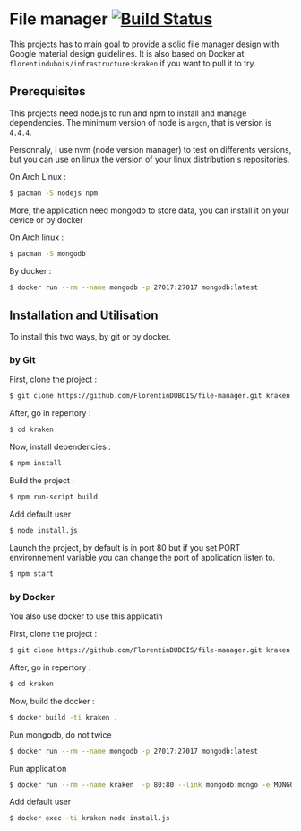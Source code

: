 # File manager [![Build Status](https://travis-ci.org/FlorentinDUBOIS/file-manager.svg?branch=master)](https://travis-ci.org/FlorentinDUBOIS/file-manager)

This projects has to main goal to provide a solid file manager design with Google material design guidelines.
It is also based on Docker at `florentindubois/infrastructure:kraken` if you want to pull it to try.

## Prerequisites

This projects need node.js to run and npm to install and manage dependencies.
The minimum version of node is `argon`, that is version is `4.4.4`.

Personnaly, I use nvm (node version manager) to test on differents versions, but you can use on linux the version of your linux distribution's repositories.

On Arch Linux :

```bash
$ pacman -S nodejs npm
```

More, the application need mongodb to store data, you can install it on your device or by docker

On Arch linux :

```bash
$ pacman -S mongodb
```

By docker :

```bash
$ docker run --rm --name mongodb -p 27017:27017 mongodb:latest
```

## Installation and Utilisation

To install this two ways, by git or by docker.

### by Git

First, clone the project :

```bash
$ git clone https://github.com/FlorentinDUBOIS/file-manager.git kraken
```

After, go in repertory :

```bash
$ cd kraken
```

Now, install dependencies :

```bash
$ npm install
```

Build the project :

```bash
$ npm run-script build
```

Add default user
```bash
$ node install.js
```

Launch the project, by default is in port 80 but if you set PORT environnement variable you can change the port of application listen to.

```bash
$ npm start
```

### by Docker

You also use docker to use this applicatin

First, clone the project :

```bash
$ git clone https://github.com/FlorentinDUBOIS/file-manager.git kraken
```

After, go in repertory :

```bash
$ cd kraken
```

Now, build the docker :

```bash
$ docker build -ti kraken .
```

Run mongodb, do not twice
```bash
$ docker run --rm --name mongodb -p 27017:27017 mongodb:latest
```

Run application
```bash
$ docker run --rm --name kraken  -p 80:80 --link mongodb:mongo -e MONGODB_HOST=mongodb kraken
```

Add default user
```bash
$ docker exec -ti kraken node install.js
```